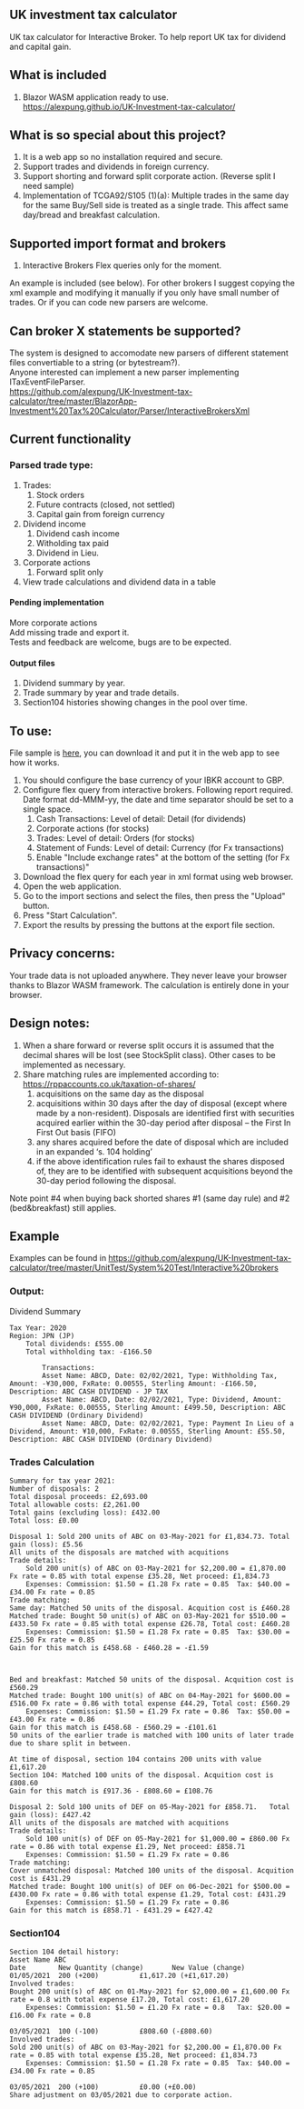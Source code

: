 ## UK investment tax calculator
UK tax calculator for Interactive Broker.
To help report UK tax for dividend and capital gain.

## What is included

1. Blazor WASM application ready to use.  
https://alexpung.github.io/UK-Investment-tax-calculator/

## What is so special about this project?
1.  It is a web app so no installation required and secure.
2. Support trades and dividends in foreign currency.
3. Support shorting and forward split corporate action. (Reverse split I need sample)
4. Implementation of TCGA92/S105 (1)(a): Multiple trades in the same day for the same Buy/Sell side is treated as a single trade. This affect same day/bread and breakfast calculation.

## Supported import format and brokers
1. Interactive Brokers Flex queries only for the moment.

An example is included (see below). For other brokers I suggest copying the xml example and modifying it manually if you only have small number of trades.
Or if you can code new parsers are welcome.

## Can broker X statements be supported?
The system is designed to accomodate new parsers of different statement files convertiable to a string (or bytestream?).  
Anyone interested can implement a new parser implementing ITaxEventFileParser.  
https://github.com/alexpung/UK-Investment-tax-calculator/tree/master/BlazorApp-Investment%20Tax%20Calculator/Parser/InteractiveBrokersXml

## Current functionality
### Parsed trade type:
1. Trades:
    1. Stock orders
    2. Future contracts (closed, not settled)
    3. Capital gain from foreign currency
2. Dividend income
    1. Dividend cash income
    2. Witholding tax paid
    3. Dividend in Lieu.
3. Corporate actions
    1. Forward split only
4. View trade calculations and dividend data in a table 

#### Pending implementation
More corporate actions  
Add missing trade and export it.  
Tests and feedback are welcome, bugs are to be expected.  

#### Output files
1. Dividend summary by year.
2. Trade summary by year and trade details.
3. Section104 histories showing changes in the pool over time.

## To use:
File sample is [here](https://github.com/alexpung/UK-Investment-tax-calculator/blob/master/UnitTest/System%20Test/Interactive%20brokers/TaxExample.xml "here"), you can download it and put it in the web app to see how it works.
1. You should configure the base currency of your IBKR account to GBP.
2. Configure flex query from interactive brokers. Following report required. Date format dd-MMM-yy, the date and time separator should be set to a single space.
   1. Cash Transactions: Level of detail: Detail (for dividends)
   2. Corporate actions (for stocks)
   3. Trades: Level of detail: Orders (for stocks)
   4. Statement of Funds: Level of detail: Currency (for Fx transactions) 
   5. Enable "Include exchange rates" at the bottom of the setting (for Fx transactions)"
3. Download the flex query for each year in xml format using web browser.
4. Open the web application.
5. Go to the import sections and select the files, then press the "Upload" button.
6. Press "Start Calculation".
7. Export the results by pressing the buttons at the export file section.

## Privacy concerns:

Your trade data is not uploaded anywhere. They never leave your browser thanks to Blazor WASM framework. The calculation is entirely done in your browser.

## Design notes:

1. When a share forward or reverse split occurs it is assumed that the decimal shares will be lost (see StockSplit class). Other cases to be implemented as necessary.
2. Share matching rules are implemented according to: https://rppaccounts.co.uk/taxation-of-shares/
   1. acquisitions on the same day as the disposal
   2. acquisitions within 30 days after the day of disposal (except where made by a non-resident). Disposals are identified first with securities acquired earlier within the 30-day period after disposal – the First In First Out basis (FIFO)
   3. any shares acquired before the date of disposal which are included in an expanded ‘s. 104 holding’
   4. if the above identification rules fail to exhaust the shares disposed of, they are to be identified with subsequent acquisitions beyond the 30-day period following the disposal.

  Note point #4 when buying back shorted shares #1 (same day rule) and #2 (bed&breakfast) still applies.  

## Example
Examples can be found in https://github.com/alexpung/UK-Investment-tax-calculator/tree/master/UnitTest/System%20Test/Interactive%20brokers

### Output:
Dividend Summary

    Tax Year: 2020
    Region: JPN (JP)
    	Total dividends: £555.00
    	Total withholding tax: -£166.50
		
    		Transactions:
    		Asset Name: ABCD, Date: 02/02/2021, Type: Withholding Tax, Amount: -¥30,000, FxRate: 0.00555, Sterling Amount: -£166.50, Description: ABC CASH DIVIDEND - JP TAX
    		Asset Name: ABCD, Date: 02/02/2021, Type: Dividend, Amount: ¥90,000, FxRate: 0.00555, Sterling Amount: £499.50, Description: ABC CASH DIVIDEND (Ordinary Dividend)
    		Asset Name: ABCD, Date: 02/02/2021, Type: Payment In Lieu of a Dividend, Amount: ¥10,000, FxRate: 0.00555, Sterling Amount: £55.50, Description: ABC CASH DIVIDEND (Ordinary Dividend)

### Trades Calculation
    Summary for tax year 2021:
    Number of disposals: 2
    Total disposal proceeds: £2,693.00
    Total allowable costs: £2,261.00
    Total gains (excluding loss): £432.00
    Total loss: £0.00
    
    Disposal 1: Sold 200 units of ABC on 03-May-2021 for £1,834.73.	Total gain (loss): £5.56
    All units of the disposals are matched with acquitions
    Trade details:
    	Sold 200 unit(s) of ABC on 03-May-2021 for $2,200.00 = £1,870.00 Fx rate = 0.85 with total expense £35.28, Net proceed: £1,834.73
    	Expenses: Commission: $1.50 = £1.28 Fx rate = 0.85	Tax: $40.00 = £34.00 Fx rate = 0.85	
    Trade matching:
    Same day: Matched 50 units of the disposal. Acquition cost is £460.28
    Matched trade: Bought 50 unit(s) of ABC on 03-May-2021 for $510.00 = £433.50 Fx rate = 0.85 with total expense £26.78, Total cost: £460.28
    	Expenses: Commission: $1.50 = £1.28 Fx rate = 0.85	Tax: $30.00 = £25.50 Fx rate = 0.85	
    Gain for this match is £458.68 - £460.28 = -£1.59
    
    
    
    Bed and breakfast: Matched 50 units of the disposal. Acquition cost is £560.29
    Matched trade: Bought 100 unit(s) of ABC on 04-May-2021 for $600.00 = £516.00 Fx rate = 0.86 with total expense £44.29, Total cost: £560.29
    	Expenses: Commission: $1.50 = £1.29 Fx rate = 0.86	Tax: $50.00 = £43.00 Fx rate = 0.86	
    Gain for this match is £458.68 - £560.29 = -£101.61
    50 units of the earlier trade is matched with 100 units of later trade due to share split in between.
    
    At time of disposal, section 104 contains 200 units with value £1,617.20
    Section 104: Matched 100 units of the disposal. Acquition cost is £808.60
    Gain for this match is £917.36 - £808.60 = £108.76
    
    Disposal 2: Sold 100 units of DEF on 05-May-2021 for £858.71.	Total gain (loss): £427.42
    All units of the disposals are matched with acquitions
    Trade details:
    	Sold 100 unit(s) of DEF on 05-May-2021 for $1,000.00 = £860.00 Fx rate = 0.86 with total expense £1.29, Net proceed: £858.71
    	Expenses: Commission: $1.50 = £1.29 Fx rate = 0.86	
    Trade matching:
    Cover unmatched disposal: Matched 100 units of the disposal. Acquition cost is £431.29
    Matched trade: Bought 100 unit(s) of DEF on 06-Dec-2021 for $500.00 = £430.00 Fx rate = 0.86 with total expense £1.29, Total cost: £431.29
    	Expenses: Commission: $1.50 = £1.29 Fx rate = 0.86	
    Gain for this match is £858.71 - £431.29 = £427.42

### Section104
    Section 104 detail history:
    Asset Name ABC
    Date		New Quantity (change)		New Value (change)
    01/05/2021	200 (+200)			£1,617.20 (+£1,617.20)		
    Involved trades:
    Bought 200 unit(s) of ABC on 01-May-2021 for $2,000.00 = £1,600.00 Fx rate = 0.8 with total expense £17.20, Total cost: £1,617.20
    	Expenses: Commission: $1.50 = £1.20 Fx rate = 0.8	Tax: $20.00 = £16.00 Fx rate = 0.8	
    
    03/05/2021	100 (-100)			£808.60 (-£808.60)		
    Involved trades:
    Sold 200 unit(s) of ABC on 03-May-2021 for $2,200.00 = £1,870.00 Fx rate = 0.85 with total expense £35.28, Net proceed: £1,834.73
    	Expenses: Commission: $1.50 = £1.28 Fx rate = 0.85	Tax: $40.00 = £34.00 Fx rate = 0.85	
    
    03/05/2021	200 (+100)			£0.00 (+£0.00)		
    Share adjustment on 03/05/2021 due to corporate action.
